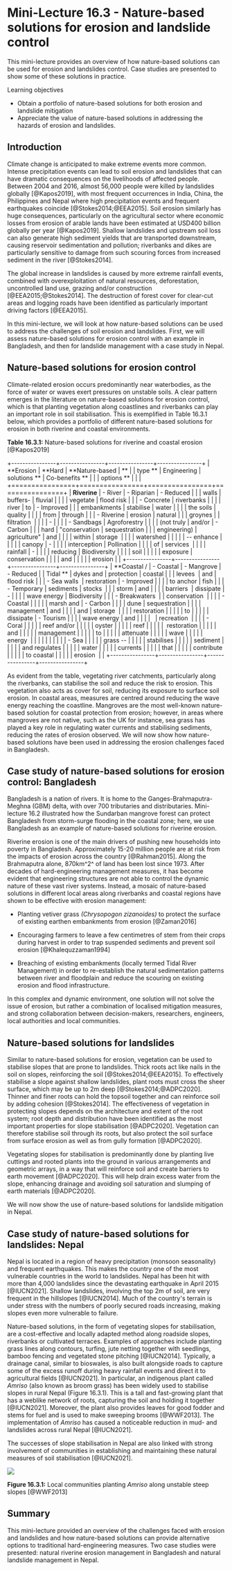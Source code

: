 # Mini-Lecture 16.3 - Nature-based solutions for erosion and landslide control

This mini-lecture provides an overview of how nature-based solutions can
be used for erosion and landslides control. Case studies are presented
to show some of these solutions in practice.

Learning objectives

- Obtain a portfolio of nature-based solutions for both erosion and
  landslide mitigation
- Appreciate the value of nature-based solutions in addressing the
  hazards of erosion and landslides.

## Introduction

Climate change is anticipated to make extreme events more common.
Intense precipitation events can lead to soil erosion and landslides
that can have dramatic consequences on the livelihoods of affected
people. Between 2004 and 2016, almost 56,000 people were killed by
landslides globally [@Kapos2019], with most frequent occurrences in
India, China, the Philippines and Nepal where high precipitation events
and frequent earthquakes coincide [@Stokes2014;@EEA2015]. Soil
erosion similarly has huge consequences, particularly on the
agricultural sector where economic losses from erosion of arable lands
have been estimated at USD400 billion globally per year [@Kapos2019].
Shallow landslides and upstream soil loss can also generate high
sediment yields that are transported downstream, causing reservoir
sedimentation and pollution; riverbanks and dikes are particularly
sensitive to damage from such scouring forces from increased sediment in
the river [@Stokes2014].

The global increase in landslides is caused by more extreme rainfall
events, combined with overexploitation of natural resources,
deforestation, uncontrolled land use, grazing and/or construction
[@EEA2015;@Stokes2014]. The destruction of forest cover for
clear-cut areas and logging roads have been identified as particularly
important driving factors [@EEA2015].

In this mini-lecture, we will look at how nature-based solutions can be
used to address the challenges of soil erosion and landslides. First, we
will assess nature-based solutions for erosion control with an example
in Bangladesh, and then for landslide management with a case study in
Nepal.

## Nature-based solutions for erosion control

Climate-related erosion occurs predominantly near waterbodies, as the
force of water or waves exert pressures on unstable soils. A clear
pattern emerges in the literature on nature-based solutions for erosion
control, which is that planting vegetation along coastlines and
riverbanks can play an important role in soil stabilisation. This is
exemplified in Table 16.3.1 below, which provides a portfolio of
different nature-based solutions for erosion in both riverine and
coastal environments.

**Table 16.3.1:** Nature-based solutions for riverine and coastal
erosion [@Kapos2019]

+----------------+----------------+----------------+----------------+
| **Erosion | **Hard | **Nature-based | ** |
| type ** | Engineering | solutions ** | Co-benefits ** |
| | options ** | | |
+================+================+================+================+
| **Riverine** | - River | - Riparian | - Reduced |
| | walls | buffers- | fluvial |
| | | vegetate | flood risk |
| | - Concrete | riverbanks | |
| | river | to | - Improved |
| | embankments | stabilise | water |
| | | the soils | quality |
| | | from | through |
| | - Riverine | erosion | natural |
| | groynes | | filtration  |
| | | - | |
| | - Sandbags | Agroforestry | |
| | (not truly | and/or | - Carbon |
| | hard | "conservation | sequestration |
| | engineering) | agriculture" | and |
| | | within | storage  |
| | | watershed | |
| | | -- enhance | |
| | | canopy | - |
| | | interception | Pollination |
| | | of | services  |
| | | rainfall | - |
| | | reducing | Biodiversity |
| | | soil | |
| | | exposure | conservation |
| | | and | |
| | | erosion | |
+----------------+----------------+----------------+----------------+
| **Coastal / | - Coastal | - Mangrove | - Reduced |
| Tidal ** | dykes and | protection | coastal |
| | levees  | and | flood risk |
| | - Sea walls  | restoration | - Improved |
| | | to anchor | fish |
| | - Temporary | sediments | stocks  |
| | storm | and | |
| | barriers  | dissipate | - |
| | | wave energy | Biodiversity |
| | - Breakwaters  | | conservation  |
| | | - Coastal | |
| | | marsh and | - Carbon |
| | | dune | sequestration |
| | | management | and |
| | | and | storage  |
| | | restoration | |
| | | to | |
| | | dissipate | - Tourism |
| | | wave energy | and |
| | |   | recreation  |
| | | - Coral | |
| | | reef and/or | |
| | | oyster | |
| | | reef | |
| | |  restoration | |
| | | and | |
| | | management | |
| | | to | |
| | | attenuate | |
| | | wave | |
| | | energy  | |
| | | | |
| | | - Sea | |
| | | grass -- | |
| | | stabilises | |
| | | sediment | |
| | | and regulates | |
| | | water | |
| | | currents | |
| | | that | |
| | | contribute | |
| | | to coastal | |
| | | erosion  | |
+----------------+----------------+----------------+----------------+

As evident from the table, vegetating river catchments, particularly along the riverbanks, can stabilise the soil and reduce the risk to erosion. This vegetation also acts as cover for soil, reducing its exposure to surface soil erosion. In coastal areas, measures are centred around reducing the wave energy reaching the coastline. Mangroves are the most well-known nature-based solution for coastal protection from erosion; however, in areas where mangroves are not native, such as the UK for instance, sea grass has played a key role in regulating water currents and stabilising sediments, reducing the rates of erosion observed.
We will now show how nature-based solutions have been used in addressing the erosion challenges faced in Bangladesh.

## Case study of nature-based solutions for erosion control: Bangladesh

Bangladesh is a nation of rivers. It is home to the
Ganges-Brahmaputra-Meghna (GBM) delta, with over 700 tributaries and
distributaries. Mini-lecture 16.2 illustrated how the Sundarban mangrove
forest can protect Bangladesh from storm-surge flooding in the coastal
zone; here, we use Bangladesh as an example of nature-based solutions
for riverine erosion.

Riverine erosion is one of the main drivers of pushing new households
into poverty in Bangladesh. Approximately 15-20 million people are at
risk from the impacts of erosion across the country [@Rahman2015].
Along the Brahmaputra alone, 870km^2^ of land has been lost since 1973.
After decades of hard-engineering management measures, it has become
evident that engineering structures are not able to control the dynamic
nature of these vast river systems. Instead, a mosaic of nature-based
solutions in different local areas along riverbanks and coastal regions
have shown to be effective with erosion management:

- Planting vetiver grass _(Chrysopogon zizanoides)_ to protect the
  surface of existing earthen embankments from erosion [@Zaman2016]

- Encouraging farmers to leave a few centimetres of stem from their
  crops during harvest in order to trap suspended sediments and
  prevent soil erosion [@Khalequzzaman1994]

- Breaching of existing embankments (locally termed Tidal River
  Management) in order to re-establish the natural sedimentation
  patterns between river and floodplain and reduce the scouring on
  existing erosion and flood infrastructure.

In this complex and dynamic environment, one solution will not solve the
issue of erosion, but rather a combination of localised mitigation
measures, and strong collaboration between decision-makers, researchers,
engineers, local authorities and local communities.

## Nature-based solutions for landslides

Similar to nature-based solutions for erosion, vegetation can be used to
stabilise slopes that are prone to landslides. Thick roots act like
nails in the soil on slopes, reinforcing the soil [@Stokes2014;@EEA2015].
To effectively stabilise a slope against shallow
landslides, plant roots must cross the sheer surface, which may be up to
2m deep [@Stokes2014;@ADPC2020]. Thinner and finer roots can hold the
topsoil together and can reinforce soil by adding cohesion
[@Stokes2014]. The effectiveness of vegetation in protecting slopes
depends on the architecture and extent of the root system; root depth
and distribution have been identified as the most important properties
for slope stabilisation [@ADPC2020]. Vegetation can therefore
stabilise soil through its roots, but also protect the soil surface from
surface erosion as well as from gully formation [@ADPC2020].

Vegetating slopes for stabilisation is predominantly done by planting
live cuttings and rooted plants into the ground in various arrangements
and geometric arrays, in a way that will reinforce soil and create
barriers to earth movement [@ADPC2020]. This will help drain excess
water from the slope, enhancing drainage and avoiding soil saturation
and slumping of earth materials [@ADPC2020].

We will now show the use of nature-based solutions for landslide
mitigation in Nepal.

## Case study of nature-based solutions for landslides: Nepal

Nepal is located in a region of heavy precipitation (monsoon
seasonality) and frequent earthquakes. This makes the country one of the
most vulnerable countries in the world to landslides. Nepal has been hit
with more than 4,000 landslides since the devastating earthquake in
April 2015 [@IUCN2021]. Shallow landslides, involving the top 2m of
soil, are very frequent in the hillslopes [@IUCN2014]. Much of the
country's terrain is under stress with the numbers of poorly secured
roads increasing, making slopes even more vulnerable to failure.

Nature-based solutions, in the form of vegetating slopes for
stabilisation, are a cost-effective and locally adapted method along
roadside slopes, riverbanks or cultivated terraces. Examples of
approaches include planting grass lines along contours, turfing, jute
netting together with seedlings, bamboo fencing and vegetated stone
pitching [@IUCN2014]. Typically, a drainage canal, similar to
bioswales, is also built alongside roads to capture some of the excess
runoff during heavy rainfall events and direct it to agricultural fields
[@IUCN2021]. In particular, an indigenous plant called _Amriso_ (also
known as broom grass) has been widely used to stabilise slopes in rural
Nepal (Figure 16.3.1). This is a tall and fast-growing plant that has a
weblike network of roots, capturing the soil and holding it together
[@IUCN2021]. Moreover, the plant also provides leaves for good fodder
and stems for fuel and is used to make sweeping brooms [@WWF2013].
The implementation of _Amriso_ has caused a noticeable reduction in mud-
and landslides across rural Nepal [@IUCN2021].

The successes of slope stabilisation in Nepal are also linked with
strong involvement of communities in establishing and maintaining these
natural measures of soil stabilisation [@IUCN2021].

![](assets/Figure_16.3.1.jpg)

**Figure 16.3.1:** Local communities planting _Amriso_ along unstable
steep slopes [@WWF2013]

## Summary

This mini-lecture provided an overview of the challenges faced with
erosion and landslides and how nature-based solutions can provide
alternative options to traditional hard-engineering measures. Two case
studies were presented: natural riverine erosion management in
Bangladesh and natural landslide management in Nepal.
